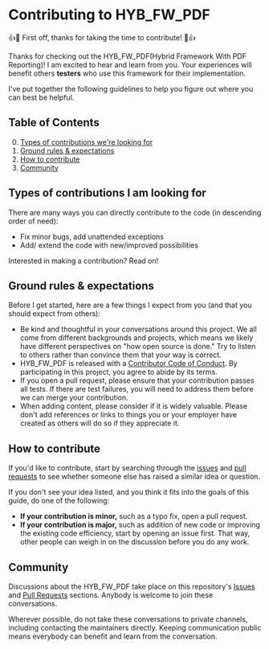 # Contributing to HYB_FW_PDF

:+1::tada: First off, thanks for taking the time to contribute! :tada::+1: 

Thanks for checking out the HYB_FW_PDF(Hybrid Framework With PDF Reporting)! I am excited to hear and learn from you. Your experiences will benefit others **testers** who use this framework for their implementation.

I've put together the following guidelines to help you figure out where you can best be helpful.

## Table of Contents

0. [Types of contributions we're looking for](#types-of-contributions-were-looking-for)
0. [Ground rules & expectations](#ground-rules--expectations)
0. [How to contribute](#how-to-contribute)
0. [Community](#community)

## Types of contributions I am looking for
There are many ways you can directly contribute to the code (in descending order of need):

* Fix minor bugs, add unattended exceptions
* Add/ extend the code with new/improved possibilities

Interested in making a contribution? Read on!

## Ground rules & expectations

Before I get started, here are a few things I expect from you (and that you should expect from others):

* Be kind and thoughtful in your conversations around this project. We all come from different backgrounds and projects, which means we likely have different perspectives on "how open source is done." Try to listen to others rather than convince them that your way is correct.
* HYB_FW_PDF is released with a [Contributor Code of Conduct](./CODE_OF_CONDUCT.md). By participating in this project, you agree to abide by its terms.
* If you open a pull request, please ensure that your contribution passes all tests. If there are test failures, you will need to address them before we can merge your contribution.
* When adding content, please consider if it is widely valuable. Please don't add references or links to things you or your employer have created as others will do so if they appreciate it.

## How to contribute

If you'd like to contribute, start by searching through the [issues](https://github.com/suneel944/HYB_FW_PDF/issues) and [pull requests](https://github.com/suneel944/HYB_FW_PDF/pulls) to see whether someone else has raised a similar idea or question.

If you don't see your idea listed, and you think it fits into the goals of this guide, do one of the following:
* **If your contribution is minor,** such as a typo fix, open a pull request.
* **If your contribution is major,** such as addition of new code or improving the existing code efficiency, start by opening an issue first. That way, other people can weigh in on the discussion before you do any work.

## Community

Discussions about the HYB_FW_PDF take place on this repository's [Issues](https://github.com/suneel944/HYB_FW_PDF/issues) and [Pull Requests](https://github.com/suneel944/HYB_FW_PDF/pulls) sections. Anybody is welcome to join these conversations.

Wherever possible, do not take these conversations to private channels, including contacting the maintainers directly. Keeping communication public means everybody can benefit and learn from the conversation.
